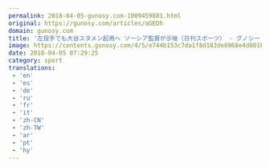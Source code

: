 ```yaml
---
permalink: 2018-04-05-gunosy.com-1009459881.html
original: https://gunosy.com/articles/aGEDh
domain: gunosy.com
title: '左投手でも大谷スタメン起用へ ソーシア監督が示唆（日刊スポーツ） - グノシー'
image: https://contents.gunosy.com/4/5/e744b153c7da1f8d183de8968e4d001b_content.jpg
date: 2018-04-05 07:29:25
category: sport
translations: 
 - 'en'
 - 'es'
 - 'de'
 - 'ru'
 - 'fr'
 - 'it'
 - 'zh-CN'
 - 'zh-TW'
 - 'ar'
 - 'pt'
 - 'hy'
---
```


